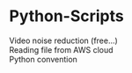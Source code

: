 # Python-Scripts
Video noise reduction (free...)<br /> Reading file from AWS cloud<br /> Python convention

